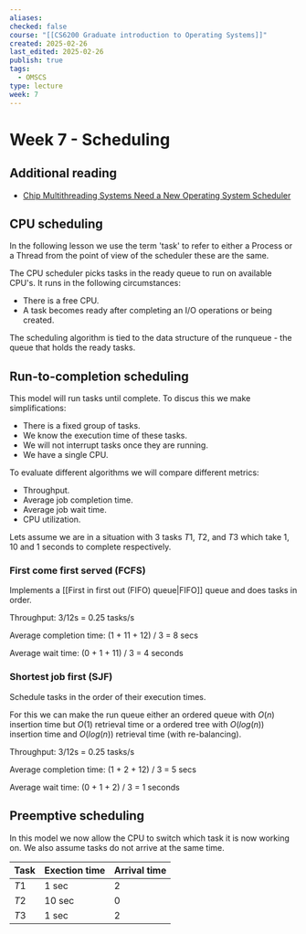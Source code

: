 ```yaml
---
aliases: 
checked: false
course: "[[CS6200 Graduate introduction to Operating Systems]]"
created: 2025-02-26
last_edited: 2025-02-26
publish: true
tags:
  - OMSCS
type: lecture
week: 7
---
```

# Week 7 - Scheduling

## Additional reading

- [Chip Multithreading Systems Need a New Operating System Scheduler](https://s3.amazonaws.com/content.udacity-data.com/courses/ud923/references/ud923-fedorova-paper.pdf)

## CPU scheduling

In the following lesson we use the term 'task' to refer to either a Process or a Thread from the point of view of the scheduler these are the same.

The CPU scheduler picks tasks in the ready queue to run on available CPU's. It runs in the following circumstances:
- There is a free CPU.
- A task becomes ready after completing an I/O operations or being created.

The scheduling algorithm is tied to the data structure of the runqueue - the queue that holds the ready tasks.

## Run-to-completion scheduling

This model will run tasks until complete. To discus this we make simplifications:
- There is a fixed group of tasks.
- We know the execution time of these tasks.
- We will not interrupt tasks once they are running. 
- We have a single CPU.

To evaluate different algorithms we will compare different metrics:
- Throughput.
- Average job completion time.
- Average job wait time.
- CPU utilization.

Lets assume we are in a situation with 3 tasks $T1$, $T2$, and $T3$ which take 1, 10 and 1 seconds to complete respectively. 

### First come first served (FCFS)

Implements a [[First in first out (FIFO) queue|FIFO]] queue and does tasks in order.

Throughput: 3/12s = 0.25 tasks/s

Average completion time: (1 + 11 + 12) / 3 = 8 secs

Average wait time: (0 + 1 + 11) / 3 = 4 seconds

### Shortest job first (SJF)

Schedule tasks in the order of their execution times. 

For this we can make the run queue either an ordered queue with $O(n)$ insertion time but $O(1)$ retrieval time or a ordered tree with $O(log(n))$ insertion time and $O(log(n))$ retrieval time (with re-balancing). 

Throughput: 3/12s = 0.25 tasks/s

Average completion time: (1 + 2 + 12) / 3 = 5 secs

Average wait time: (0 + 1 + 2) / 3 = 1 seconds

## Preemptive scheduling

In this model we now allow the CPU to switch which task it is now working on. We also assume tasks do not arrive at the same time.

| Task | Exection time | Arrival time |
| ---- | ------------- | ------------ |
| $T1$ | 1 sec         | 2            |
| $T2$ | 10 sec        | 0            |
| $T3$ | 1 sec         | 2            |

